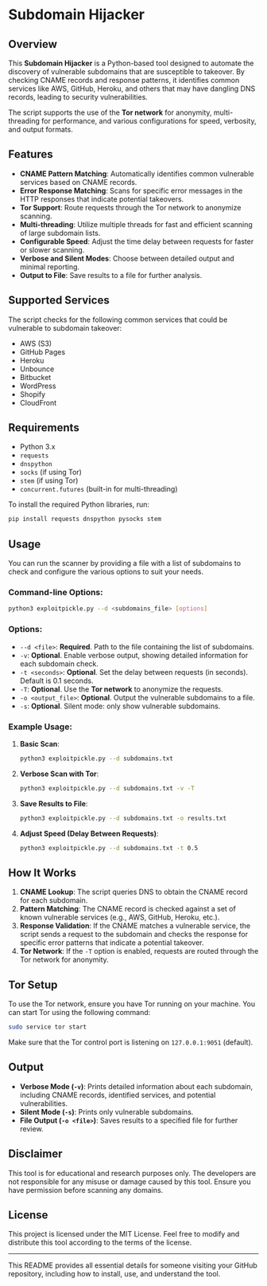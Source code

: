 # Subdomain Hijacker

## Overview

This **Subdomain Hijacker** is a Python-based tool designed to automate the discovery of vulnerable subdomains that are susceptible to takeover. By checking CNAME records and response patterns, it identifies common services like AWS, GitHub, Heroku, and others that may have dangling DNS records, leading to security vulnerabilities.

The script supports the use of the **Tor network** for anonymity, multi-threading for performance, and various configurations for speed, verbosity, and output formats.

## Features

- **CNAME Pattern Matching**: Automatically identifies common vulnerable services based on CNAME records.
- **Error Response Matching**: Scans for specific error messages in the HTTP responses that indicate potential takeovers.
- **Tor Support**: Route requests through the Tor network to anonymize scanning.
- **Multi-threading**: Utilize multiple threads for fast and efficient scanning of large subdomain lists.
- **Configurable Speed**: Adjust the time delay between requests for faster or slower scanning.
- **Verbose and Silent Modes**: Choose between detailed output and minimal reporting.
- **Output to File**: Save results to a file for further analysis.

## Supported Services

The script checks for the following common services that could be vulnerable to subdomain takeover:
- AWS (S3)
- GitHub Pages
- Heroku
- Unbounce
- Bitbucket
- WordPress
- Shopify
- CloudFront

## Requirements

- Python 3.x
- `requests`
- `dnspython`
- `socks` (if using Tor)
- `stem` (if using Tor)
- `concurrent.futures` (built-in for multi-threading)

To install the required Python libraries, run:

```bash
pip install requests dnspython pysocks stem
```

## Usage

You can run the scanner by providing a file with a list of subdomains to check and configure the various options to suit your needs.

### Command-line Options:

```bash
python3 exploitpickle.py --d <subdomains_file> [options]
```

### Options:

- `--d <file>`: **Required**. Path to the file containing the list of subdomains.
- `-v`: **Optional**. Enable verbose output, showing detailed information for each subdomain check.
- `-t <seconds>`: **Optional**. Set the delay between requests (in seconds). Default is 0.1 seconds.
- `-T`: **Optional**. Use the **Tor network** to anonymize the requests.
- `-o <output_file>`: **Optional**. Output the vulnerable subdomains to a file.
- `-s`: **Optional**. Silent mode: only show vulnerable subdomains.

### Example Usage:

1. **Basic Scan**:

   ```bash
   python3 exploitpickle.py --d subdomains.txt
   ```

2. **Verbose Scan with Tor**:

   ```bash
   python3 exploitpickle.py --d subdomains.txt -v -T
   ```

3. **Save Results to File**:

   ```bash
   python3 exploitpickle.py --d subdomains.txt -o results.txt
   ```

4. **Adjust Speed (Delay Between Requests)**:

   ```bash
   python3 exploitpickle.py --d subdomains.txt -t 0.5
   ```

## How It Works

1. **CNAME Lookup**: The script queries DNS to obtain the CNAME record for each subdomain.
2. **Pattern Matching**: The CNAME record is checked against a set of known vulnerable services (e.g., AWS, GitHub, Heroku, etc.).
3. **Response Validation**: If the CNAME matches a vulnerable service, the script sends a request to the subdomain and checks the response for specific error patterns that indicate a potential takeover.
4. **Tor Network**: If the `-T` option is enabled, requests are routed through the Tor network for anonymity.

## Tor Setup

To use the Tor network, ensure you have Tor running on your machine. You can start Tor using the following command:

```bash
sudo service tor start
```

Make sure that the Tor control port is listening on `127.0.0.1:9051` (default).

## Output

- **Verbose Mode (`-v`)**: Prints detailed information about each subdomain, including CNAME records, identified services, and potential vulnerabilities.
- **Silent Mode (`-s`)**: Prints only vulnerable subdomains.
- **File Output (`-o <file>`)**: Saves results to a specified file for further review.

## Disclaimer

This tool is for educational and research purposes only. The developers are not responsible for any misuse or damage caused by this tool. Ensure you have permission before scanning any domains.

## License

This project is licensed under the MIT License. Feel free to modify and distribute this tool according to the terms of the license.

---

This README provides all essential details for someone visiting your GitHub repository, including how to install, use, and understand the tool.
